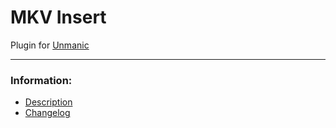 # MKV Insert
Plugin for [Unmanic](https://github.com/Unmanic)

---

### Information:

- [Description](description.md)
- [Changelog](changelog.md)
